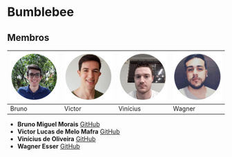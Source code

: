 # Bumblebee

## Membros

| ![Bruno Miguel Morais](../.gitbook/assets/vinicius.png) | ![Victor Lucas de Melo Mafra](../.gitbook/assets/diogo.jpg) | ![Wagner Esser](../.gitbook/assets/ruan.jpg) | ![Vinicius](../.gitbook/assets/iago.png) |
| :--- | :--- | :--- | :--- |
|          Bruno |            Victor |              Vinícius |             Wagner |

* **Bruno Miguel Morais**  [GitHub](https://github.com/PurpleBooth)
* **Victor Lucas de Melo Mafra**  [GitHub](https://github.com/PurpleBooth)
* **Vinícius de Oliveira**  [GitHub](https://github.com/PurpleBooth)
* **Wagner Esser**  [GitHub](https://github.com/PurpleBooth)
